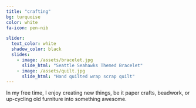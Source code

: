 ```yaml
---
title: "crafting"
bg: turquoise
color: white
fa-icon: pen-nib

slider:
  text_color: white
  shadow_color: black
  slides: 
    - image: /assets/bracelet.jpg
      slide_html: "Seattle Seahawks Themed Bracelet"
    - image: /assets/quilt.jpg
      slide_html: "Hand quilted wrap scrap quilt"
---
```


In my free time, I enjoy creating new things, be it paper crafts, beadwork, or up-cycling old furniture into something awesome.
